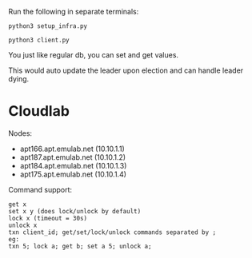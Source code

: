 Run the following in separate terminals:
```
python3 setup_infra.py

python3 client.py
```

You just like regular db, you can set and get values.

This would auto update the leader upon election and can handle leader dying.

# Cloudlab

Nodes:
- apt166.apt.emulab.net (10.10.1.1)
- apt187.apt.emulab.net (10.10.1.2)
- apt184.apt.emulab.net (10.10.1.3)
- apt175.apt.emulab.net (10.10.1.4)

Command support:

```
get x
set x y (does lock/unlock by default)
lock x (timeout = 30s)
unlock x
txn client_id; get/set/lock/unlock commands separated by ;
eg:
txn 5; lock a; get b; set a 5; unlock a;
```